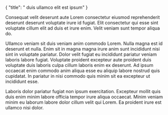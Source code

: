 {
  "title": " duis ullamco elit est ipsum"
}

Consequat velit deserunt aute Lorem consectetur eiusmod reprehenderit deserunt deserunt voluptate irure id fugiat. Elit consectetur qui esse sint voluptate cillum elit ad duis et irure enim. Velit veniam sunt tempor aliqua do.

Ullamco veniam sit duis veniam anim commodo Lorem. Nulla magna est id deserunt et nulla. Enim sit in magna magna irure anim sunt incididunt nisi sint in voluptate pariatur. Dolor velit fugiat eu incididunt pariatur veniam laboris labore fugiat. Voluptate proident excepteur aute proident duis voluptate duis laboris culpa cillum laboris enim ex deserunt. Ad ipsum occaecat enim commodo anim aliqua esse eu aliquip labore nostrud quis cupidatat. In pariatur in nisi commodo quis minim sit ea excepteur ut incididunt esse.

Laboris dolor pariatur fugiat non ipsum exercitation. Excepteur mollit quis duis enim minim labore officia tempor irure aliqua occaecat. Minim veniam minim eu laborum labore dolor cillum velit qui Lorem. Ea proident irure est ullamco nisi dolor.